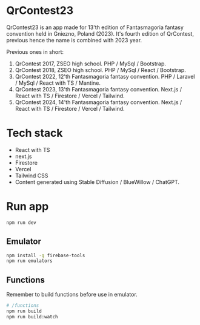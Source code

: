 # QrContest23
QrContest23 is an app made for 13'th edition of Fantasmagoria fantasy convention held in Gniezno, Poland (2023).
It's fourth edition of QrContest, previous hence the name is combined with 2023 year.

Previous ones in short:
1. QrContest 2017, ZSEO high school. PHP / MySql / Bootstrap.
2. QrContest 2018, ZSEO high school. PHP / MySql / React / Bootstrap.
3. QrContest 2022, 12'th Fantasmagoria fantasy convention. PHP / Laravel / MySql / React with TS / Mantine.
4. QrContest 2023, 13'th Fantasmagoria fantasy convention. Next.js / React with TS / Firestore / Vercel / Tailwind.
5. QrContest 2024, 14'th Fantasmagoria fantasy convention. Next.js / React with TS / Firestore / Vercel / Tailwind.

# Tech stack
- React with TS
- next.js
- Firestore
- Vercel
- Tailwind CSS
- Content generated using Stable Diffusion / BlueWillow / ChatGPT.

# Run app
```bash
npm run dev
```

## Emulator
```bash
npm install -g firebase-tools
npm run emulators
```

## Functions
Remember to build functions before use in emulator.
```bash
# /functions
npm run build
npm run build:watch
```
